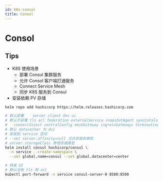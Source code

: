 ```yaml
---
id: k8s-consul
title: Consol
---
```


# Consol

## Tips

* K8S 使用场景
  * 部署 Consul 集群服务
  * 允许 Consol 客户端打通服务
  * Connect Service Mesh
  * 同步 K8S 服务到 Consul
* 安装依赖 PV 存储

```bash
helm repo add hashicorp https://helm.releases.hashicorp.com

# 默认部署    server client dns ui
# 默认不部署 tls acl federation externalService snapshotAgent syncCatalog 
#   connectInject centralConfig meshGateway ingressGateways terminatingGateways
# 默认 datacenter 为 dc1
# 安装到 service 空间
# --set server.affinity=null 允许安装到单机
# server.storageClass 修改存储类型
helm install consul hashicorp/consul \
  -n service --create-namespace \
  --set global.name=consul --set global.datacenter=center

# 转发 UI
# 默认没有 tls 和 acl
kubectl port-forward -n service consul-server-0 8500:8500
```
